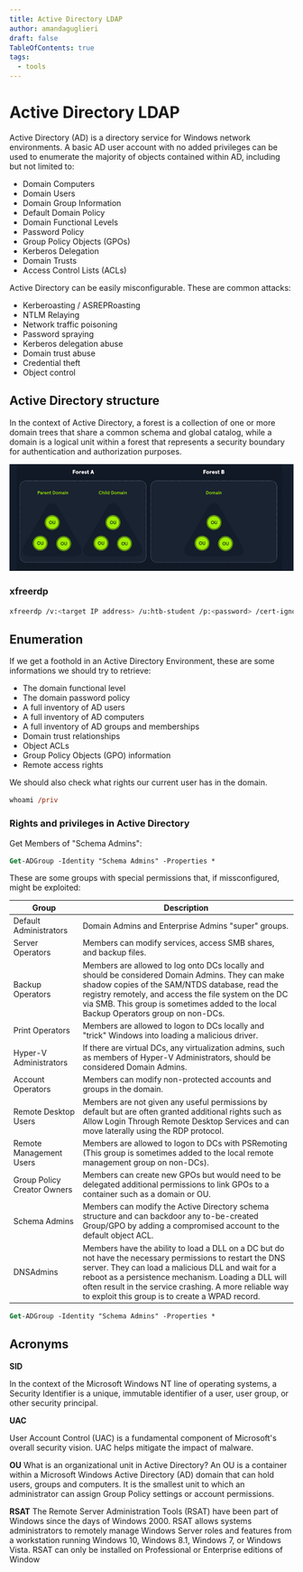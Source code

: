 ```yaml
---
title: Active Directory LDAP 
author: amandaguglieri
draft: false
TableOfContents: true
tags:
  - tools
---
```



# Active Directory LDAP

Active Directory (AD) is a directory service for Windows network environments. A basic AD user account with no added privileges can be used to enumerate the majority of objects contained within AD, including but not limited to:

- Domain Computers
- Domain Users
- Domain Group Information
- Default Domain Policy
- Domain Functional Levels
- Password Policy
- Group Policy Objects (GPOs)
- Kerberos Delegation
- Domain Trusts
- Access Control Lists (ACLs)

Active Directory can be easily misconfigurable. These are common attacks:


- Kerberoasting / ASREPRoasting
- NTLM Relaying
- Network traffic poisoning
- Password spraying
- Kerberos delegation abuse
- Domain trust abuse
- Credential theft
- Object control


## Active Directory structure

In the context of Active Directory, a forest is a collection of one or more domain trees that share a common schema and global catalog, while a domain is a logical unit within a forest that represents a security boundary for authentication and authorization purposes.

![AD structure](img/ldap-1.png)


### xfreerdp

```bash
xfreerdp /v:<target IP address> /u:htb-student /p:<password> /cert-ignore
```

## Enumeration

If we get a foothold in an Active Directory Environment, these are some informations we should try to retrieve:


- The domain functional level
- The domain password policy
- A full inventory of AD users
- A full inventory of AD computers
- A full inventory of AD groups and memberships
- Domain trust relationships
- Object ACLs
- Group Policy Objects (GPO) information
- Remote access rights

We should also check what rights our current user has in the domain.

```ps
whoami /priv
```


### Rights and privileges in Active Directory


Get Members of "Schema Admins":

```ps
Get-ADGroup -Identity "Schema Admins" -Properties *
```

These are some groups with special permissions that, if missconfigured, might be exploited:

| Group | Description |
| ----- | ----------- |
| Default Administrators | Domain Admins and Enterprise Admins "super" groups. |
| Server Operators | Members can modify services, access SMB shares, and backup files. |
| Backup Operators | Members are allowed to log onto DCs locally and should be considered Domain Admins. They can make shadow copies of the SAM/NTDS database, read the registry remotely, and access the file system on the DC via SMB. This group is sometimes added to the local Backup Operators group on non-DCs. |
| Print Operators | Members are allowed to logon to DCs locally and "trick" Windows into loading a malicious driver. |
| Hyper-V Administrators | If there are virtual DCs, any virtualization admins, such as members of Hyper-V Administrators, should be considered Domain Admins. |
| Account Operators | Members can modify non-protected accounts and groups in the domain. |
| Remote Desktop Users | Members are not given any useful permissions by default but are often granted additional rights such as Allow Login Through Remote Desktop Services and can move laterally using the RDP protocol. |
| Remote Management Users | Members are allowed to logon to DCs with PSRemoting (This group is sometimes added to the local remote management group on non-DCs). | 
| Group Policy Creator Owners | Members can create new GPOs but would need to be delegated additional permissions to link GPOs to a container such as a domain or OU. |
| Schema Admins | Members can modify the Active Directory schema structure and can backdoor any to-be-created Group/GPO by adding a compromised account to the default object ACL. |
| DNSAdmins | Members have the ability to load a DLL on a DC but do not have the necessary permissions to restart the DNS server. They can load a malicious DLL and wait for a reboot as a persistence mechanism. Loading a DLL will often result in the service crashing. A more reliable way to exploit this group is to create a WPAD record. |


```ps
Get-ADGroup -Identity "Schema Admins" -Properties *


```

## Acronyms

**SID**

In the context of the Microsoft Windows NT line of operating systems, a Security Identifier is a unique, immutable identifier of a user, user group, or other security principal. 

**UAC**

User Account Control (UAC) is a fundamental component of Microsoft's overall security vision. UAC helps mitigate the impact of malware.

**OU**
What is an organizational unit in Active Directory? An OU is a container within a Microsoft Windows Active Directory (AD) domain that can hold users, groups and computers. It is the smallest unit to which an administrator can assign Group Policy settings or account permissions.

**RSAT**
The Remote Server Administration Tools (RSAT) have been part of Windows since the days of Windows 2000. RSAT allows systems administrators to remotely manage Windows Server roles and features from a workstation running Windows 10, Windows 8.1, Windows 7, or Windows Vista. RSAT can only be installed on Professional or Enterprise editions of Window
